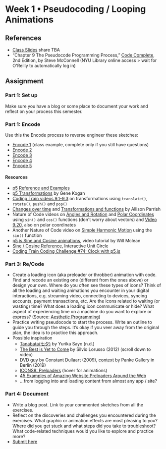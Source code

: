 # Week 1 • Pseudocoding / Looping Animations

## References
- [Class Slides](https://docs.google.com/presentation/d/1s-UOZZFKrcsr2nAC7t1ayyTeQD9Doh1dhwPBFj1iJ7g/edit#slide=id.g1c934866441_0_3) share TBA
- “Chapter 9 The Pseudocode Programming Process,” [Code Complete](https://bobcat.library.nyu.edu/primo-explore/fulldisplay?docid=nyu_aleph005835845&context=L&vid=NYU&lang=en_US&search_scope=all&adaptor=Local%20Search%20Engine&isFrbr=true&tab=all&query=any,contains,code%20complete&sortby=date&facet=frbrgroupid,include,1147872474&offset=0), 2nd Edition, by Steve McConnell (NYU Library online access > wait for O'Reilly to automatically log in)

## Assignment

### Part 1: Set up
Make sure you have a blog or some place to document your work and reflect on your process this semester. 

### Part 1: Encode
Use this the Encode process to reverse engineer these sketches:
- [Encode 1](https://editor.p5js.org/enickles/full/tUqBW4i_M) (class example, complete only if you still have questions)
- [Encode 2](https://editor.p5js.org/enickles/full/JqMTxN0qK) 
- [Encode 3](https://editor.p5js.org/enickles/full/hQarEjHRj)
- [Encode 4](https://editor.p5js.org/enickles/full/ORPaX2LvZ)
- [Encode 5](https://editor.p5js.org/enickles/full/7uPrEtc4z)

#### Resources
- [p5 Reference and Examples](https://p5js.org/reference/)
- [p5 Transformations](https://genekogan.com/code/p5js-transformations) by Gene Kogan
- [Coding Train videos 9.1-9.3](https://thecodingtrain.com/Tutorials/) on transformations using `translate()`, `rotate()`, `push()` and `pop()`
- [Changes over time](https://creative-coding.decontextualize.com/changes-over-time/) and [Transformations and functions](https://creative-coding.decontextualize.com/transformations-and-functions/) by Allison Parrish
- Nature of Code videos on [Angles and Rotation](https://thecodingtrain.com/tracks/the-nature-of-code-2/noc/3-angles/1-angles-and-rotation) and [Polar Coordinates](https://thecodingtrain.com/tracks/the-nature-of-code-2/noc/3-angles/4-polar-coordinates) using `sin()` and `cos()` functions (don't worry about vectors) and [Video 9.20](https://www.youtube.com/watch?v=N633bLi_YCw), also on polar coordinates
- Another Nature of Code video on [Simple Harmonic Motion](https://thecodingtrain.com/tracks/the-nature-of-code-2/noc/3-angles/5-harmonic-motion) using the `sin()` function
- [p5.js Sine and Cosine animations](https://www.youtube.com/watch?v=qWIcAWYm-aU), video tutorial by Will Mclean
- [Sine / Cosine Reference](https://www.mathsisfun.com/algebra/trig-interactive-unit-circle.html), Interactive Unit Circle
- [Coding Train Coding Challenge #74: Clock with p5.js](https://www.youtube.com/watch?v=E4RyStef-gY)

### Part 3: Re/Code
- Create a loading icon (aka preloader or throbber) animation with code. Find and recode an existing one (different from the ones above) or design your own. Where do you often see these types of icons? Think of all the loading and waiting animations you encounter in your digital interactions, e.g. streaming video, connecting to devices, syncing accounts, payment transactions, etc. Are the icons related to waiting (or wasting) time? What does a loading icon communicate or hide? What aspect of experiencing time on a machine do you want to explore or express? (Source: [Aesthetic Programming](https://aesthetic-programming.net/))
- Practice writing pseudocode to start the process. Write an outline to guide you through the steps. It’s okay if you veer away from the original plan, the idea is to practice this approach.
- Possible inspiration
    - [Tanabata(七夕)](https://openprocessing.org/sketch/926326) by Yurika Sayo (n.d.)
    - [The Best is Yet to Come](https://silviolorusso.com/work/the-best-is-yet-to-come/) by Silvio Lorusso (2012) (scroll down to video)
    - [DVD guy](https://www.youtube.com/playlist?list=PLCUGKK4FUkbMdnNii8qoRy9_tMvqE8XHB) by Constant Dullaart (2009), [context](http://www.upstreamgallery.nl/news/545/constant-dullaart-solo-show-nein-gag-at-panke-gallery-berlin) by Panke Gallery in Berlin (2019)
    - [ICONS8: Preloaders](https://icons8.com/preloaders/) (hover for animations)
    - [45 Examples of Amazing Website Preloaders Around the Web](https://htmlburger.com/blog/website-preloaders/)
    - …from logging into and loading content from almost any app / site?

### Part 4: Document
- Write a blog post. Link to your commented sketches from all the exercises.
- Reflect on the discoveries and challenges you encountered during the exercises. What graphic or animation effects are most pleasing to you? Where did you get stuck and what steps did you take to troubleshoot? What code-related techniques would you like to explore and practice more?
- [Submit here](https://forms.gle/5AgRQUsAeUj8mVNTA)


 



